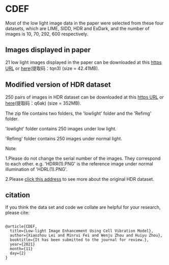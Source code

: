 # CDEF
Most of the low light image data in the paper were selected from these four datasets, which are LIME, SIDD, HDR and ExDark, and the number of images is 10, 70, 292, 600 respectively. 

## Images displayed in paper

21 low light images displayed in the paper can be downloaded at this [https URL](https://cloud.189.cn/t/uIrMJv36RZVn) or [here](https://pan.baidu.com/s/1nNWskL1NKZSmK44XaSfqCg)(提取码：tqn3) (size = 42.41MB). 


## Modified version of HDR dataset

250 pairs of images in HDR dataset can be downloaded at this [https URL](https://cloud.189.cn/t/yymaUrmuiMny) or [here](https://pan.baidu.com/s/1v8YoVVwJE5qLx_JldNAaXg)(提取码：q6ak) (size = 352MB).

The zip file contains two folders, the 'lowlight' folder and the 'Refimg' folder.

'lowlight' folder contains 250 images under low light.

'Refimg' folder contains 250 images under normal light.

Note: 

1.Please do not change the serial number of the images. They correspond to each other. e.g.  'HDRR(1).PNG' is the reference image under normal illumination of 'HDRL(1).PNG'.

2.Please [click this address](https://live.ece.utexas.edu/research/HDRDB/hdr_index.html) to see more about the original HDR dataset.


## citation

If you think the data set and code we collate are helpful for your research, please cite:

```

@article{CDEF,
  title={Low-light Image Enhancement Using Cell Vibration Model},
  author={Xiaozhou Lei and Minrui Fei and Wenju Zhou and Huiyu Zhou},
  booktitle={It has been submitted to the journal for review.},
  year={2021}
  month={11}
  day={2}
}


```

